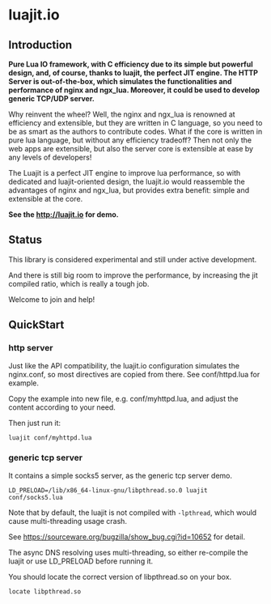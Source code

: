 # luajit.io

## Introduction

**Pure Lua IO framework, with C efficiency due to its simple but powerful design, and, of course, thanks to luajit, the perfect JIT engine. The HTTP Server is out-of-the-box, which simulates the functionalities and performance of nginx and ngx_lua. Moreover, it could be used to develop generic TCP/UDP server.**

Why reinvent the wheel? Well, the nginx and ngx_lua is renowned at efficiency and extensible, but they are written in C language, so you need to be as smart as the authors to contribute codes. What if the core is written in pure lua language, but without any efficiency tradeoff? Then not only the web apps are extensible, but also the server core is extensible at ease by any levels of developers!

The Luajit is a perfect JIT engine to improve lua performance, so with dedicated and luajit-oriented design, the luajit.io would reassemble the advantages of nginx and ngx_lua, but provides extra benefit: simple and extensible at the core.

**See the http://luajit.io for demo.**

## Status

This library is considered experimental and still under active development.

And there is still big room to improve the performance, by increasing the jit compiled ratio, which is really a tough job.

Welcome to join and help!

## QuickStart

### http server

Just like the API compatibility, the luajit.io configuration simulates the nginx.conf, so most directives are copied from there.
See conf/httpd.lua for example.

Copy the example into new file, e.g. conf/myhttpd.lua, and adjust the content according to your need.

Then just run it:

``` shell
luajit conf/myhttpd.lua
```

### generic tcp server

It contains a simple socks5 server, as the generic tcp server demo.

``` shell
LD_PRELOAD=/lib/x86_64-linux-gnu/libpthread.so.0 luajit conf/socks5.lua
```

Note that by default, the luajit is not compiled with `-lpthread`, which would cause multi-threading usage crash.

See https://sourceware.org/bugzilla/show_bug.cgi?id=10652 for detail.

The async DNS resolving uses multi-threading, so either re-compile the luajit or use LD_PRELOAD before running it.

You should locate the correct version of libpthread.so on your box.

``` shell
locate libpthread.so
```
